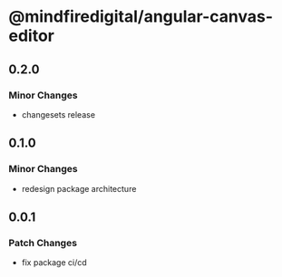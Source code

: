 # @mindfiredigital/angular-canvas-editor

## 0.2.0

### Minor Changes

- changesets release

## 0.1.0

### Minor Changes

- redesign package architecture

## 0.0.1

### Patch Changes

- fix package ci/cd
